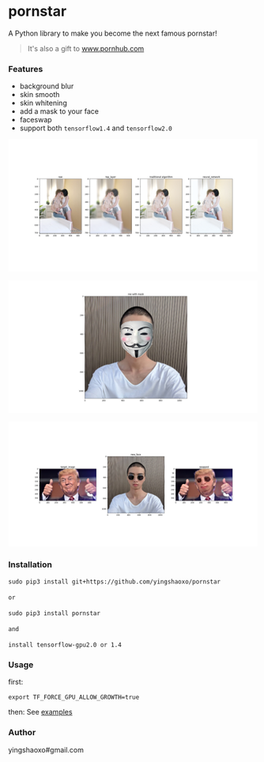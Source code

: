 # pornstar

A Python library to make you become the next famous pornstar!

> It's also a gift to www.pornhub.com


### Features
* background blur
* skin smooth
* skin whitening
* add a mask to your face
* faceswap
* support both `tensorflow1.4` and `tensorflow2.0`

![Feature1](Feature_1.png)

![Feature2](Feature_2.png)

![Feature3](Feature_3.png)


### Installation
```
sudo pip3 install git+https://github.com/yingshaoxo/pornstar

or 

sudo pip3 install pornstar

and 

install tensorflow-gpu2.0 or 1.4
```


### Usage
first:
```
export TF_FORCE_GPU_ALLOW_GROWTH=true
```

then:
See [examples](https://github.com/yingshaoxo/pornstar/tree/master/example)


### Author

yingshaoxo#gmail.com
